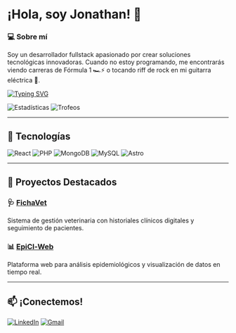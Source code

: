 # ¡Hola, soy Jonathan! 👋  

### 💻 Sobre mí  
Soy un desarrollador fullstack apasionado por crear soluciones tecnológicas innovadoras. Cuando no estoy programando, me encontrarás viendo carreras de Fórmula 1 🏎️⚡ o tocando riff de rock en mi guitarra eléctrica 🎸.  

[![Typing SVG](https://readme-typing-svg.demolab.com?font=Fira+Code&duration=2000&pause=1000&color=30F700&multiline=true&width=435&lines=Si+la+vida+fuese+a+base+de+c%C3%B3digos;nuestras+manos+ser%C3%ADan+el+compilador)](https://git.io/typing-svg)

![Estadísticas](https://github-readme-stats.vercel.app/api?username=waflexE&show_icons=true&theme=dark&hide_border=true)
![Trofeos](https://github-profile-trophy.vercel.app/?username=waflex&theme=onedark&margin-w=15&no-frame=true)

---

## 🚀 Tecnologías  
![React](https://img.shields.io/badge/React-61DAFB?style=for-the-badge&logo=react&logoColor=black)
![PHP](https://img.shields.io/badge/PHP-777BB4?style=for-the-badge&logo=php&logoColor=white)
![MongoDB](https://img.shields.io/badge/MongoDB-47A248?style=for-the-badge&logo=mongodb&logoColor=white)
![MySQL](https://img.shields.io/badge/MySQL-4479A1?style=for-the-badge&logo=mysql&logoColor=white)
![Astro](https://img.shields.io/badge/Astro-FF5D01?style=for-the-badge&logo=astro&logoColor=white)

---

## 🌟 Proyectos Destacados  
### 🩺 [FichaVet](https://github.com/waflex/Ficha-Vet)  
Sistema de gestión veterinaria con historiales clínicos digitales y seguimiento de pacientes.  

### 📊 [EpiCl-Web](https://github.com/waflex/EpiCL-web)  
Plataforma web para análisis epidemiológicos y visualización de datos en tiempo real.  

---

## 📫 ¡Conectemos!  
[![LinkedIn](https://img.shields.io/badge/LinkedIn-0A66C2?style=for-the-badge&logo=linkedin&logoColor=white)]([https://www.linkedin.com/in/jonathan-rojas-532b9a146])
[![Gmail](https://img.shields.io/badge/Gmail-EA4335?style=for-the-badge&logo=gmail&logoColor=white)](mailto:jonathan.rojas.asc@gmail.com)
